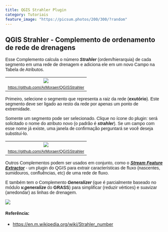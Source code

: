 ```yaml
---
title: QGIS Strahler Plugin
category: Tutoriais
feature_image: "https://picsum.photos/200/300/?random"
---
```

## QGIS Strahler - Complemento de ordenamento de rede de drenagens
<span style="font-family: Arial , Helvetica , sans-serif;">Esse
Complemento calcula o número ***Strahler*** (ordem/hierarquia) de cada
segmento em uma rede de drenagem e adiciona ele em um novo Campo na
Tabela de Atributos.</span>

<table>
<tbody>
<tr class="odd">
<td style="text-align: center;"><a href="https://4.bp.blogspot.com/-sQW5N-VYT8c/WBe4rqZDCcI/AAAAAAAACJM/4XV9bTz8ISUIQoa9RKYUH61NBWiLiOQzACEw/s1600/Strahler_Table.png"><img src="https://4.bp.blogspot.com/-sQW5N-VYT8c/WBe4rqZDCcI/AAAAAAAACJM/4XV9bTz8ISUIQoa9RKYUH61NBWiLiOQzACEw/s1600/Strahler_Table.png" /></a></td>
</tr>
<tr class="even">
<td style="text-align: center;"><span style="font-family: Arial , Helvetica , sans-serif; font-size: small;"><a href="https://github.com/ArMoraer/QGISStrahler" class="uri">https://github.com/ArMoraer/QGISStrahler</a></span></td>
</tr>
</tbody>
</table>

<span style="font-family: Arial , Helvetica , sans-serif;">Primeiro,
selecione o segmento que representa a raiz da rede (**exutório**). Este
segmento deve ser ligado ao resto da rede por apenas um ponto de
extremidade.</span>

<span style="font-family: Arial , Helvetica , sans-serif;">Somente um
segmento pode ser selecionado. Clique no ícone do plugin: será
solicitado o nome do atributo novo (o padrão é ***strahler***). Se um
campo com esse nome já existe, uma janela de confirmação perguntará se
você deseja substituí-lo.</span>

<table>
<tbody>
<tr class="odd">
<td style="text-align: center;"><a href="https://3.bp.blogspot.com/-C4ZBLvMa0JQ/WBe6CTlrGiI/AAAAAAAACJU/vtIF4nnpwyUYJ-pq69XTCatZvvJz1PanwCLcB/s1600/Strahler.png"><img src="https://3.bp.blogspot.com/-C4ZBLvMa0JQ/WBe6CTlrGiI/AAAAAAAACJU/vtIF4nnpwyUYJ-pq69XTCatZvvJz1PanwCLcB/s1600/Strahler.png" /></a></td>
</tr>
<tr class="even">
<td style="text-align: center;"><span style="font-family: Arial , Helvetica , sans-serif; font-size: small;"><a href="https://github.com/ArMoraer/QGISStrahler" class="uri">https://github.com/ArMoraer/QGISStrahler</a></span></td>
</tr>
</tbody>
</table>

<span style="font-family: Arial , Helvetica , sans-serif;">Outros
Complementos podem ser usados em conjunto, como o ***[Stream Feature
Extractor]*** - u</span><span
style="font-family: Arial , Helvetica , sans-serif;">m plugin do QGIS
para extrair características de fluxo (nascentes, sumidouros,
confluências, etc) de uma rede de fluxo.</span>

<span style="font-family: Arial , H
"></span>

  [Stream Feature Extractor]: https://github.com/kartoza/stream_feature_extractor
  
<span style="font-family: Arial , Helvetica , sans-serif;">E também tem
o Complemento ***Generalizer*** (que é parcialmente baseado no
módulo </span><span
style="font-family: Arial , Helvetica , sans-serif;">***v.generalize***
do **GRASS**) para simplificar (reduzir vértices) e suavizar
(arredondar) as linhas de drenagem.</span>

[![][1]][1]

#### <span style="font-family: Arial , Helvetica , sans-serif;">Referência:</span>

-   <https://en.m.wikipedia.org/wiki/Strahler_number>

  [1]: https://4.bp.blogspot.com/-wB8gyzXK-Pg/WBe9SEI3yeI/AAAAAAAACJo/OYPj5csUM10KmmuQNbV7zkVGz5W7T9RRwCLcB/s1600/Generalizer.png
